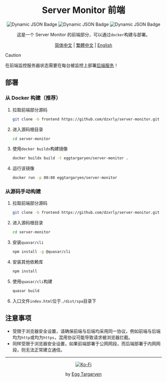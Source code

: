 <div align="center">

# Server Monitor 前端

</div>

<div align="center">

![Dynamic JSON Badge](https://img.shields.io/badge/dynamic/json?url=https%3A%2F%2Fraw.githubusercontent.com%2Fdzxrly%2Fserver-monitor%2Ffrontend%2Fpackage.json&query=%24.version&prefix=V&style=flat-square&label=Version) ![Dynamic JSON Badge](https://img.shields.io/badge/dynamic/json?url=https%3A%2F%2Fraw.githubusercontent.com%2Fdzxrly%2Fserver-monitor%2Ffrontend%2Fpackage.json&query=%24.dependencies.vue&style=flat-square&logo=vuedotjs&label=Vue&color=41a172) ![Dynamic JSON Badge](https://img.shields.io/badge/dynamic/json?url=https%3A%2F%2Fraw.githubusercontent.com%2Fdzxrly%2Fserver-monitor%2Ffrontend%2Fpackage.json&query=%24.dependencies.quasar&style=flat-square&logo=quasar&label=Quasar&color=2fb6fd)

</div>

<div align="center">

这是一个 Server Monitor 的前端部分，可以通过`docker`构建与部署。

</div>

<div align="center">

[简体中文](../../docs/zh-CN/README.md) | [繁體中文](../../docs/zh-TW/README.md) | [English](../../README.md)

</div>

> [!CAUTION]
>
> 在前端监控服务器状态需要在每台被监控上部署[后端服务](https://github.com/dzxrly/server-monitor/blob/backend/docs/zh-CN/README.md)！

## 部署

### 从 Docker 构建（推荐）

1. 拉取前端部分源码

   ```bash
   git clone -b frontend https://github.com/dzxrly/server-monitor.git
   ```

2. 进入源码根目录

   ```bash
   cd server-monitor
   ```

3. 使用`docker buildx`构建镜像

   ```bash
   docker buildx build -t eggtargaryen/server-monitor .
   ```

4. 运行该镜像

   ```bash
   docker run -p 80:80 eggtargaryen/server-monitor
   ```

### 从源码手动构建

1. 拉取前端部分源码

   ```bash
   git clone -b frontend https://github.com/dzxrly/server-monitor.git
   ```

2. 进入源码根目录

   ```bash
   cd server-monitor
   ```

3. 安装`quasar/cli`

   ```bash
   npm install -g @quasar/cli
   ```

4. 安装其他依赖库

   ```bash
   npm install
   ```

5. 使用`quasar/cli`构建

   ```bash
   quasar build
   ```

6. 入口文件`index.html`位于`./dist/spa`目录下

## 注意事项

- 受限于浏览器安全设置，请确保前端与后端均采用同一协议，例如前端与后端均为`http`或均为`https`，混用协议可能导致请求被浏览器拦截。
- 同样受限于浏览器安全设置，如果前端部署于公网网段，而后端部署于内网网段，则无法正常建立通信。

---

<div align="center">

[![Ko-Fi](https://img.shields.io/badge/Ko--fi-F16061?style=for-the-badge&logo=ko-fi&logoColor=white)](https://ko-fi.com/eggtargaryen)

</div>

<div align="center">

by [Egg Targaryen](https://eggtargaryen.com)

</div>
